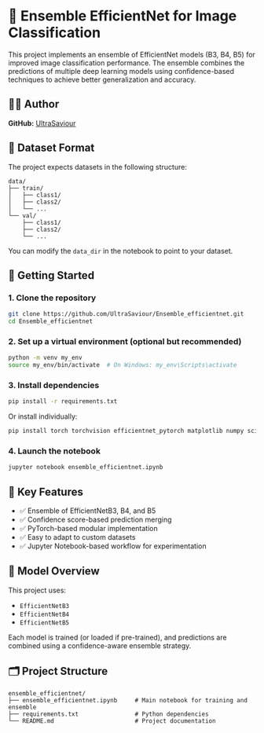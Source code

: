 # 🧠 Ensemble EfficientNet for Image Classification

This project implements an ensemble of EfficientNet models (B3, B4, B5) for improved image classification performance. The ensemble combines the predictions of multiple deep learning models using confidence-based techniques to achieve better generalization and accuracy.

## 🧑‍💻 Author

**GitHub:** [UltraSaviour](https://github.com/UltraSaviour)

## 📁 Dataset Format

The project expects datasets in the following structure:

```
data/
├── train/
│   ├── class1/
│   ├── class2/
│   └── ...
└── val/
    ├── class1/
    ├── class2/
    └── ...
```

You can modify the `data_dir` in the notebook to point to your dataset.

## 🚀 Getting Started

### 1. Clone the repository

```bash
git clone https://github.com/UltraSaviour/Ensemble_efficientnet.git
cd Ensemble_efficientnet
```

### 2. Set up a virtual environment (optional but recommended)

```bash
python -m venv my_env
source my_env/bin/activate  # On Windows: my_env\Scripts\activate
```

### 3. Install dependencies

```bash
pip install -r requirements.txt
```

Or install individually:

```bash
pip install torch torchvision efficientnet_pytorch matplotlib numpy scikit-learn tqdm seaborn notebook
```

### 4. Launch the notebook

```bash
jupyter notebook ensemble_efficientnet.ipynb
```

## 📌 Key Features

- ✅ Ensemble of EfficientNetB3, B4, and B5
- ✅ Confidence score-based prediction merging
- ✅ PyTorch-based modular implementation
- ✅ Easy to adapt to custom datasets
- ✅ Jupyter Notebook-based workflow for experimentation

## 🧠 Model Overview

This project uses:

- `EfficientNetB3`
- `EfficientNetB4`
- `EfficientNetB5`

Each model is trained (or loaded if pre-trained), and predictions are combined using a confidence-aware ensemble strategy.

## 🗂️ Project Structure

```
ensemble_efficientnet/
├── ensemble_efficientnet.ipynb     # Main notebook for training and ensemble
├── requirements.txt                # Python dependencies
└── README.md                       # Project documentation
```
